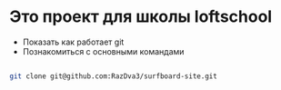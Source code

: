 # Это проект для школы loftschool

+ Показать как работает git
+ Познакомиться с основными командами

```bash

git clone git@github.com:RazDva3/surfboard-site.git

```
